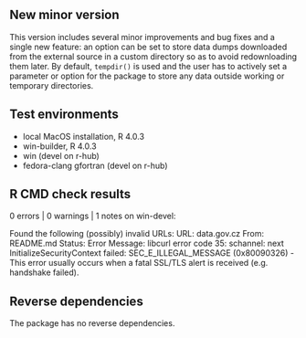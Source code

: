 ## New minor version

This version includes several minor improvements and bug fixes and a single new feature: an option can be set to store data dumps downloaded from the external source in a custom directory so as to avoid redownloading them later. By default, `tempdir()` is used and the user has to actively set a parameter or option for the package to store any data outside working or temporary directories.

## Test environments

* local MacOS installation, R 4.0.3
* win-builder, R 4.0.3
* win (devel on r-hub)
* fedora-clang gfortran (devel on r-hub)

## R CMD check results

0 errors | 0 warnings | 1 notes on win-devel:

Found the following (possibly) invalid URLs:
  URL: data.gov.cz
    From: README.md
    Status: Error
    Message: libcurl error code 35:
      	schannel: next InitializeSecurityContext failed: SEC_E_ILLEGAL_MESSAGE (0x80090326) - This error usually occurs when a fatal SSL/TLS alert is received (e.g. handshake failed).

## Reverse dependencies

The package has no reverse dependencies.
